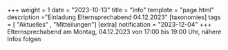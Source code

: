 +++
weight = 1
date = "2023-10-13"
title = "Info"
template = "page.html"
description ="Einladung Elternsprechabend 04.12.2023"
[taxonomies]
tags = [ "Aktuelles" , "Mitteilungen"]
[extra]
notification = "2023-12-04"
+++
Elternsprechabend am Montag, 04.12.2023 von 17:00 bis 19:00 Uhr, nähere Infos folgen
